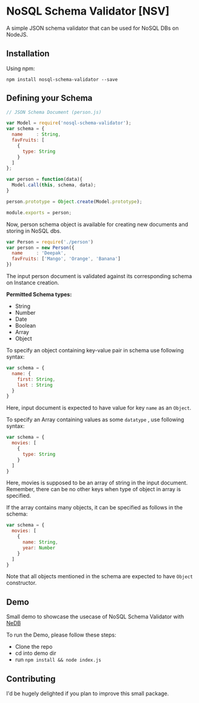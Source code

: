 # NoSQL Schema Validator [NSV]

A simple JSON schema validator that can be used for NoSQL DBs on NodeJS.

## Installation

Using npm:

```
npm install nosql-schema-validator --save
```

## Defining your Schema

```javascript
// JSON Schema Document (person.js)

var Model = require('nosql-schema-validator');
var schema = {
  name     : String,
  favFruits: [
    {
      type: String
    }
  ]
};

var person = function(data){
  Model.call(this, schema, data);
}

person.prototype = Object.create(Model.prototype);

module.exports = person;
```

Now, person schema object is available for creating new documents and storing in NoSQL dbs.

```javascript
var Person = require('./person')
var person = new Person({
  name     : 'Deepak',
  favFruits: ['Mango', 'Orange', 'Banana']
})
```

The input person document is validated against its corresponding schema on Instance creation.

**Permitted Schema types:**
- String
- Number
- Date
- Boolean
- Array
- Object

To specify an object containing key-value pair in schema use following syntax:

```javascript
var schema = {
  name: {
    first: String,
    last : String
  }
}

```
Here, input document is expected to have value for key `name` as an `Object`.

To specify an Array containing values as some `datatype` , use following syntax:

```javascript
var schema = {
  movies: [
    {
      type: String
    }
  ]
}
```
Here, movies is supposed to be an array of string in the input document. Remember, there can be no other keys when type of object in array is specified.


If the array contains many objects, it can be specified as follows in the schema:

```javascript
var schema = {
  movies: [
    {
      name: String,
      year: Number
    }
  ]
}
```

Note that all objects mentioned in the schema are expected to have `Object` constructor.

## Demo

Small demo to showcase the usecase of NoSQL Schema Validator with [NeDB](https://github.com/louischatriot/nedb)

To run the Demo, please follow these steps:
- Clone the repo
- cd into demo dir
- run `npm install && node index.js`

## Contributing

I'd be hugely delighted if you plan to improve this small package.
